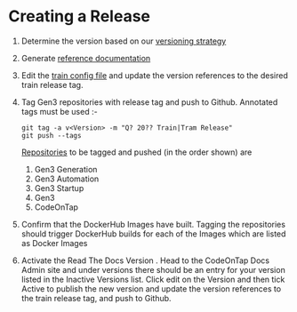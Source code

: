# Creating a Release

1. Determine the version based on our [versioning strategy](./versioning.md)
2. Generate [reference documentation](./creating-references.md)
3. Edit the [train config file](https://github.com/codeontap/docker-gen3/blob/train/base/config.json) and update the version references to the desired train release tag.
4. Tag Gen3 repositories with release tag and push to Github. Annotated tags must be used :-

    ```
    git tag -a v<Version> -m "Q? 20?? Train|Tram Release"
    git push --tags
    ```

    [Repositories](./index.md) to be tagged and pushed (in the order shown) are 

    1. Gen3 Generation
    2. Gen3 Automation
    3. Gen3 Startup
    4. Gen3
    5. CodeOnTap

6. Confirm that the DockerHub Images have built. Tagging the repositories should trigger DockerHub builds for each of the Images which are listed as Docker Images
7. Activate the Read The Docs Version . Head to the CodeOnTap Docs Admin site and under versions there should be an entry for your version listed in the Inactive Versions list. Click edit on the Version and then tick Active to publish the new version and update the version references to the train release tag, and push to Github.
